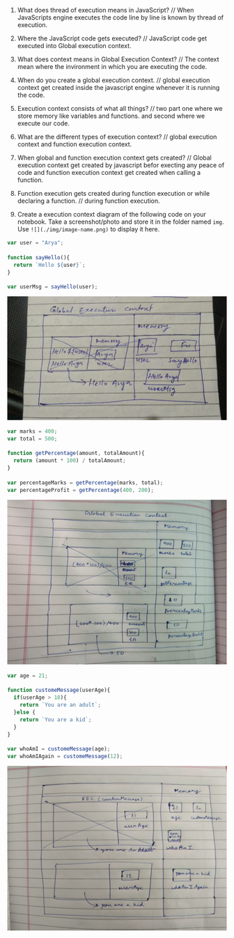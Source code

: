 1. What does thread of execution means in JavaScript?
// When JavaScripts engine executes the code line by line is known by thread of execution. 
2. Where the JavaScript code gets executed?
// JavaScript code get executed into Global execution context. 
3. What does context means in Global Execution Context?
// The context mean where the invironment in which you are executing the code.
4. When do you create a global execution context.
// global execution context get created inside the javascript engine whenever it is running the code.
5. Execution context consists of what all things?
// two part one where we store memory like variables and functions. and second where we execute our code.
6. What are the different types of execution context?
// global execution context and function execution context.
7. When global and function execution context gets created?
// Global execution context get created by javascript befor execting any peace of code and function execution 
   context get created when calling a function.
8. Function execution gets created during function execution or while declaring a function.
// during function execution.

9. Create a execution context diagram of the following code on your notebook. Take a screenshot/photo and store it in the folder named `img`. Use `![](./img/image-name.png)` to display it here.



```js
var user = "Arya";

function sayHello(){
  return `Hello ${user}`;
}

var userMsg = sayHello(user);
```

<!-- Put your image here -->

![](./img/1.jpeg)



```js
var marks = 400;
var total = 500;

function getPercentage(amount, totalAmount){
  return (amount * 100) / totalAmount;
}

var percentageMarks = getPercentage(marks, total);
var percentageProfit = getPercentage(400, 200);
```

<!-- Put your image here -->

![](./img/2.jpeg)



```js
var age = 21;

function customeMessage(userAge){
  if(userAge > 18){
    return `You are an adult`;
  }else {
    return `You are a kid`;
  }
}

var whoAmI = customeMessage(age);
var whoAmIAgain = customeMessage(12);
```

<!-- Put your image here -->

![](./img/3.jpeg)
